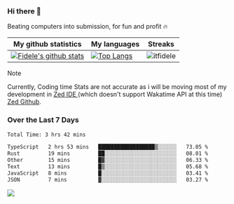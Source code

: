 ### Hi there 👋
<p>Beating computers into submission, for fun and profit 🔥</p>

|My github statistics|My languages|Streaks|
|-|-|-|
|[![Fidele's github stats](https://github-readme-stats.vercel.app/api?username=itfidele&count_private=true&show_icons=true&theme=dark&hide_title=true)](https://github.com/itfidele)|[![Top Langs](https://github-readme-stats.vercel.app/api/top-langs/?username=itfidele&show_icons=true&langs_count=8&theme=dark&layout=compact&hide_title=true)](https://github.com/itfidele)|![itfidele](https://github-readme-streak-stats.herokuapp.com/?user=itfidele&theme=dark)

> [!NOTE]  
> Currently, Coding time Stats are not accurate as i will be moving most of my development in <a href="https://zed.dev" target="_blank"> Zed IDE </a> (which doesn't support Wakatime API at this time) <a href="https://github.com/zed-industries/zed">Zed Github</a>.

### Over the Last 7 Days
<!--START_SECTION:waka-->

```txt
Total Time: 3 hrs 42 mins

TypeScript   2 hrs 53 mins   ██████████████████▒░░░░░░   73.05 %
Rust         19 mins         ██░░░░░░░░░░░░░░░░░░░░░░░   08.01 %
Other        15 mins         █▓░░░░░░░░░░░░░░░░░░░░░░░   06.33 %
Text         13 mins         █▒░░░░░░░░░░░░░░░░░░░░░░░   05.68 %
JavaScript   8 mins          █░░░░░░░░░░░░░░░░░░░░░░░░   03.41 %
JSON         7 mins          ▓░░░░░░░░░░░░░░░░░░░░░░░░   03.27 %
```

<!--END_SECTION:waka-->



![](https://komarev.com/ghpvc/?username=itfidele)
